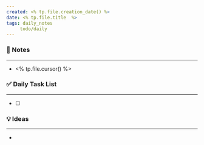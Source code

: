 ```yaml
---
created: <% tp.file.creation_date() %>
date: <% tp.file.title  %>
tags: daily_notes
     todo/daily
---
```


### 📝 Notes
---
- <% tp.file.cursor() %>

### ✅ Daily Task List
---
- [ ] 

### 💡 Ideas
---
- 